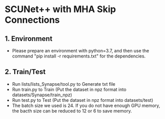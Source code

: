 # SCUNet++ with MHA Skip Connections

## 1. Environment

- Please prepare an environment with python=3.7, and then use the command "pip install -r requirements.txt" for the dependencies.

## 2. Train/Test

- Run lists/lists_Synapse/tool.py to Generate txt file
- Run train.py to Train (Put the dataset in npz format into datasets/Synapse/train_npz)
-  Run test.py to Test (Put the dataset in npz format into datasets/test)
- The batch size we used is 24. If you do not have enough GPU memory, the bacth size can be reduced to 12 or 6 to save memory.
